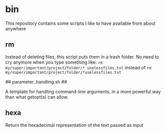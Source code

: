 # bin #

This repository contains some scripts I like to have available from about anywhere

## rm ##
Instead of deleting files, this script puts them in a trash folder.
No need to cry anymore when you type something like:
`rm my/super/important/project/folder/* uselessfiles.txt` instead of
`rm my/super/important/project/folder/*uselessfiles.txt`

## parameter_handling.sh ##

A template for handling command-line arguments, in a more powerful way than what getopt(s) can allow.

## hexa ##

Return the hexadecimal representation of the text passed as input
